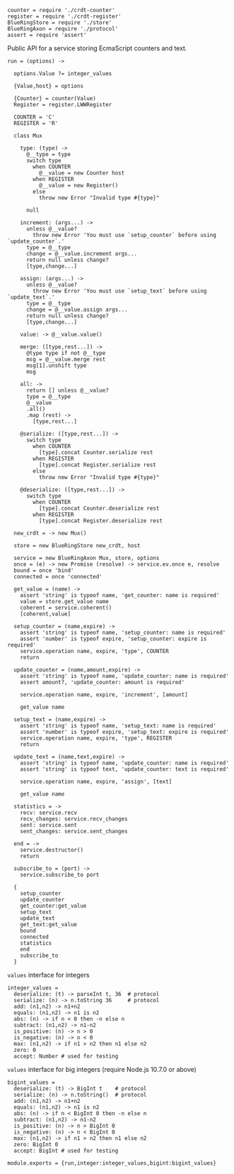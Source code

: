     counter = require './crdt-counter'
    register = require './crdt-register'
    BlueRingStore = require './store'
    BlueRingAxon = require './protocol'
    assert = require 'assert'

Public API for a service storing EcmaScript counters and text.

    run = (options) ->

      options.Value ?= integer_values

      {Value,host} = options

      {Counter} = counter(Value)
      Register = register.LWWRegister

      COUNTER = 'C'
      REGISTER = 'R'

      class Mux

        type: (type) ->
          @__type = type
          switch type
            when COUNTER
              @__value = new Counter host
            when REGISTER
              @__value = new Register()
            else
              throw new Error "Invalid type #{type}"

          null

        increment: (args...) ->
          unless @__value?
            throw new Error 'You must use `setup_counter` before using `update_counter`.'
          type = @__type
          change = @__value.increment args...
          return null unless change?
          [type,change...]

        assign: (args...) ->
          unless @__value?
            throw new Error 'You must use `setup_text` before using `update_text`.'
          type = @__type
          change = @__value.assign args...
          return null unless change?
          [type,change...]

        value: -> @__value.value()

        merge: ([type,rest...]) ->
          @type type if not @__type
          msg = @__value.merge rest
          msg[1].unshift type
          msg

        all: ->
          return [] unless @__value?
          type = @__type
          @__value
          .all()
          .map (rest) ->
            [type,rest...]

        @serialize: ([type,rest...]) ->
          switch type
            when COUNTER
              [type].concat Counter.serialize rest
            when REGISTER
              [type].concat Register.serialize rest
            else
              throw new Error "Invalid type #{type}"

        @deserialize: ([type,rest...]) ->
          switch type
            when COUNTER
              [type].concat Counter.deserialize rest
            when REGISTER
              [type].concat Register.deserialize rest

      new_crdt = -> new Mux()

      store = new BlueRingStore new_crdt, host

      service = new BlueRingAxon Mux, store, options
      once = (e) -> new Promise (resolve) -> service.ev.once e, resolve
      bound = once 'bind'
      connected = once 'connected'

      get_value = (name) ->
        assert 'string' is typeof name, 'get_counter: name is required'
        value = store.get_value name
        coherent = service.coherent()
        [coherent,value]

      setup_counter = (name,expire) ->
        assert 'string' is typeof name, 'setup_counter: name is required'
        assert 'number' is typeof expire, 'setup_counter: expire is required'
        service.operation name, expire, 'type', COUNTER
        return

      update_counter = (name,amount,expire) ->
        assert 'string' is typeof name, 'update_counter: name is required'
        assert amount?, 'update_counter: amount is required'

        service.operation name, expire, 'increment', [amount]

        get_value name

      setup_text = (name,expire) ->
        assert 'string' is typeof name, 'setup_text: name is required'
        assert 'number' is typeof expire, 'setup_text: expire is required'
        service.operation name, expire, 'type', REGISTER
        return

      update_text = (name,text,expire) ->
        assert 'string' is typeof name, 'update_counter: name is required'
        assert 'string' is typeof text, 'update_counter: text is required'

        service.operation name, expire, 'assign', [text]

        get_value name

      statistics = ->
        recv: service.recv
        recv_changes: service.recv_changes
        sent: service.sent
        sent_changes: service.sent_changes

      end = ->
        service.destructor()
        return

      subscribe_to = (port) ->
        service.subscribe_to port

      {
        setup_counter
        update_counter
        get_counter:get_value
        setup_text
        update_text
        get_text:get_value
        bound
        connected
        statistics
        end
        subscribe_to
      }

`values` interface for integers

    integer_values =
      deserialize: (t) -> parseInt t, 36  # protocol
      serialize: (n) -> n.toString 36     # protocol
      add: (n1,n2) -> n1+n2
      equals: (n1,n2) -> n1 is n2
      abs: (n) -> if n < 0 then -n else n
      subtract: (n1,n2) -> n1-n2
      is_positive: (n) -> n > 0
      is_negative: (n) -> n < 0
      max: (n1,n2) -> if n1 > n2 then n1 else n2
      zero: 0
      accept: Number # used for testing

`values` interface for big integers (require Node.js 10.7.0 or above)

    bigint_values =
      deserialize: (t) -> BigInt t    # protocol
      serialize: (n) -> n.toString()  # protocol
      add: (n1,n2) -> n1+n2
      equals: (n1,n2) -> n1 is n2
      abs: (n) -> if n < BigInt 0 then -n else n
      subtract: (n1,n2) -> n1-n2
      is_positive: (n) -> n > BigInt 0
      is_negative: (n) -> n < BigInt 0
      max: (n1,n2) -> if n1 > n2 then n1 else n2
      zero: BigInt 0
      accept: BigInt # used for testing

    module.exports = {run,integer:integer_values,bigint:bigint_values}
